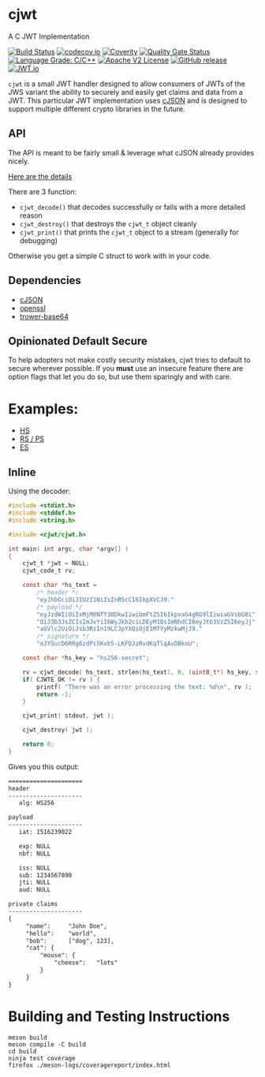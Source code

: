 <!--
SPDX-FileCopyrightText: 2017-2021 Comcast Cable Communications Management, LLC
SPDX-License-Identifier: Apache-2.0
-->
# cjwt

A C JWT Implementation

[![Build Status](https://github.com/xmidt-org/cjwt/workflows/CI/badge.svg)](https://github.com/xmidt-org/cjwt/actions)
[![codecov.io](http://codecov.io/github/xmidt-org/cjwt/coverage.svg?branch=main)](http://codecov.io/github/xmidt-org/cjwt?branch=main)
[![Coverity](https://img.shields.io/coverity/scan/23236.svg)](https://scan.coverity.com/projects/xmidt-org-cjwt)
[![Quality Gate Status](https://sonarcloud.io/api/project_badges/measure?project=xmidt-org_cjwt&metric=alert_status)](https://sonarcloud.io/dashboard?id=xmidt-org_cjwt)
[![Language Grade: C/C++](https://img.shields.io/lgtm/grade/cpp/g/xmidt-org/cjwt.svg?logo=lgtm&logoWidth=18)](https://lgtm.com/projects/g/xmidt-org/cjwt/context:cpp)
[![Apache V2 License](http://img.shields.io/badge/license-Apache%20V2-blue.svg)](https://github.com/xmidt-org/cjwt/blob/main/LICENSES/Apache-2.0.txt)
[![GitHub release](https://img.shields.io/github/release/xmidt-org/cjwt.svg)](CHANGELOG.md)
[![JWT.io](http://jwt.io/img/badge.svg)](https://jwt.io/)

`cjwt` is a small JWT handler designed to allow consumers of JWTs of the JWS variant
the ability to securely and easily get claims and data from a JWT.  This particular
JWT implementation uses [cJSON](https://github.com/DaveGamble/cJSON) and is designed
to support multiple different crypto libraries in the future.

## API

The API is meant to be fairly small & leverage what cJSON already provides nicely.

[Here are the details](https://github.com/xmidt-org/cjwt/blob/main/src/cjwt.h)

There are 3 function:

 - `cjwt_decode()` that decodes successfully or fails with a more detailed reason
 - `cjwt_destroy()` that destroys the `cjwt_t` object cleanly
 - `cjwt_print()` that prints the `cjwt_t` object to a stream (generally for debugging)

Otherwise you get a simple C struct to work with in your code.

## Dependencies

- [cJSON](https://github.com/DaveGamble/cJSON)
- [openssl](https://github.com/openssl/openssl)
- [trower-base64](https://github.com/xmidt-org/trower-base64)


## Opinionated Default Secure

To help adopters not make costly security mistakes, cjwt tries to default to
secure wherever possible.  If you **must** use an insecure feature there are
option flags that let you do so, but use them sparingly and with care.


# Examples:

- [HS](https://github.com/xmidt-org/cjwt/blob/main/examples/basic/hs_example.c)
- [RS / PS](https://github.com/xmidt-org/cjwt/blob/main/examples/basic/rs_example.c)
- [ES](https://github.com/xmidt-org/cjwt/blob/main/examples/basic/es_example.c)

## Inline

Using the decoder:

```c
#include <stdint.h>
#include <stddef.h>
#include <string.h>

#include <cjwt/cjwt.h>

int main( int argc, char *argv[] )
{
    cjwt_t *jwt = NULL;
    cjwt_code_t rv;

    const char *hs_text = 
        /* header */
        "eyJhbGciOiJIUzI1NiIsInR5cCI6IkpXVCJ9."
        /* payload */
        "eyJzdWIiOiIxMjM0NTY3ODkwIiwibmFtZSI6IkpvaG4gRG9lIiwiaGVsbG8i"
        "OiJ3b3JsZCIsImJvYiI6WyJkb2ciLDEyM10sImNhdCI6eyJtb3VzZSI6eyJj"
        "aGVlc2UiOiJsb3RzIn19LCJpYXQiOjE1MTYyMzkwMjJ9."
        /* signature */
        "mJYSucD6RRg6zdPcSKvb5-LKFDJzRvdKqTlqAvDBknU";

    const char *hs_key = "hs256-secret";

    rv = cjwt_decode( hs_text, strlen(hs_text), 0, (uint8_t*) hs_key, strlen(hs_key), 0, 0, &jwt );
    if( CJWTE_OK != rv ) {
        printf( "There was an error processing the text: %d\n", rv );
        return -1;
    }

    cjwt_print( stdout, jwt );

    cjwt_destroy( jwt );

    return 0;
}
```

Gives you this output:

```txt
=====================
header
---------------------
   alg: HS256

payload
---------------------
   iat: 1516239022

   exp: NULL
   nbf: NULL

   iss: NULL
   sub: 1234567890
   jti: NULL
   aud: NULL

private claims
---------------------
{
     "name":     "John Doe",
     "hello":    "world",
     "bob":      ["dog", 123],
     "cat": {
         "mouse": {
             "cheese":   "lots"
         }
     }
}
```

# Building and Testing Instructions

```
meson build
meson compile -C build
cd build
ninja test coverage
firefox ./meson-logs/coveragereport/index.html
```
